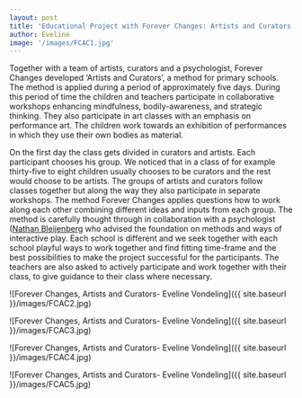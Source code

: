 ```yaml
---
layout: post
title: 'Educational Project with Forever Changes: Artists and Curators'
author: Eveline
image: '/images/FCAC1.jpg'
---
```



Together with a team of artists, curators and a psychologist, Forever Changes developed ‘Artists and Curators’, a method for primary schools. The method is applied during a period of approximately five days. During this period of time the children and teachers participate in collaborative workshops enhancing mindfulness, bodily-awareness, and strategic thinking. They also participate in art classes with an emphasis on performance art. The children work towards an exhibition of performances in which they use their own bodies as material. 

On the first day the class gets divided in curators and artists. Each participant chooses his group. We noticed that in a class of for example thirty-five to eight children usually chooses to be curators and the rest would choose to be artists. The groups of artists and curators follow classes together but along the way they also participate in separate workshops. The method Forever Changes applies questions how to work along each other combining different ideas and inputs from each group.  The method is carefully thought through in collaboration with a psychologist ([Nathan Bleijenberg](https://www.linkedin.com/in/nathan-bleijenberg-794906b2/?originalSubdomain=nl) who advised the foundation on methods and ways of interactive play.  Each school is different and we seek together with each school playful ways to work together and find fitting time-frame and the best possibilities to make the project successful for the participants. The teachers are also asked to actively participate and work together with their class, to give guidance to their class where necessary. 

![Forever Changes, Artists and Curators- Eveline Vondeling]({{ site.baseurl }}/images/FCAC2.jpg)

![Forever Changes, Artists and Curators- Eveline Vondeling]({{ site.baseurl }}/images/FCAC3.jpg)

![Forever Changes, Artists and Curators- Eveline Vondeling]({{ site.baseurl }}/images/FCAC4.jpg)

![Forever Changes, Artists and Curators- Eveline Vondeling]({{ site.baseurl }}/images/FCAC5.jpg)
